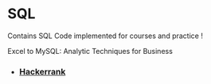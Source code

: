 # SQL

<p>Contains SQL Code implemented for courses and practice !</p>

Excel to MySQL: Analytic Techniques for Business

* ### [Hackerrank](https://github.com/Arun44/SQL/tree/master/HackerRank)
